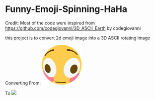 # Funny-Emoji-Spinning-HaHa

Credit:
Most of the code were inspired from https://github.com/codegiovanni/3D_ASCII_Earth by codegiovanni 

this project is to convert 2d emoji image into a 3D ASCII rotating image

Converting From:
<img src="./2d funny emoji .png">

To 
<img src="./funny 3d emoji haha.gif">

